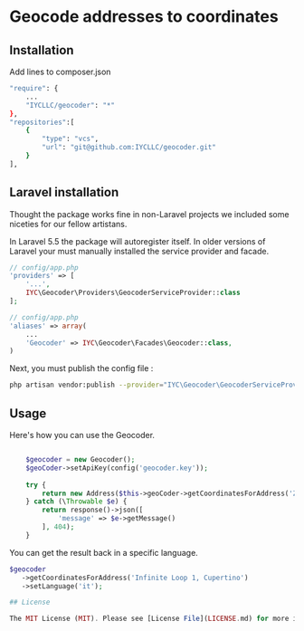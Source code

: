 # Geocode addresses to coordinates

## Installation

Add lines to composer.json

```bash
"require": {
    ...
    "IYCLLC/geocoder": "*"
},
"repositories":[
    {
        "type": "vcs",
        "url": "git@github.com:IYCLLC/geocoder.git"
    }
],
```
## Laravel installation

Thought the package works fine in non-Laravel projects we included some niceties for our fellow artistans.

In Laravel 5.5 the package will autoregister itself. In older versions of Laravel your must manually installed the service provider and facade.

```php
// config/app.php
'providers' => [
    '...',
    IYC\Geocoder\Providers\GeocoderServiceProvider::class
];
```

```php
// config/app.php
'aliases' => array(
    ...
    'Geocoder' => IYC\Geocoder\Facades\Geocoder::class,
)
```

Next, you must publish the config file :

```bash
php artisan vendor:publish --provider="IYC\Geocoder\GeocoderServiceProvider" --tag="config"
```

## Usage

Here's how you can use the Geocoder.

```php

    $geocoder = new Geocoder();
    $geoCoder->setApiKey(config('geocoder.key'));
    
    try {
        return new Address($this->geoCoder->getCoordinatesForAddress('Zvartnoc'));
    } catch (\Throwable $e) {
        return response()->json([
            'message' => $e->getMessage()
        ], 404);
    }
```

You can get the result back in a specific language.

```php
$geocoder
   ->getCoordinatesForAddress('Infinite Loop 1, Cupertino')
   ->setLanguage('it');

## License

The MIT License (MIT). Please see [License File](LICENSE.md) for more information.